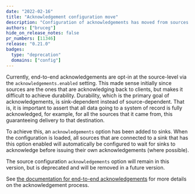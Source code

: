 ```yaml
---
date: "2022-02-16"
title: "Acknowledgement configuration move"
description: "Configuration of acknowledgements has moved from sources to sinks"
authors: ["bruceg"]
hide_on_release_notes: false
pr_numbers: [11346]
release: "0.21.0"
badges:
  type: "deprecation"
  domains: ["config"]
---
```


Currently, end-to-end acknowledgements are opt-in at the source-level
via the `acknowledgements.enabled` setting. This made sense initially
since sources are the ones that are acknowledging back to clients, but
makes it difficult to achieve durability. Durability, which is the
primary goal of acknowledgements, is sink-dependent instead of
source-dependent. That is, it is important to assert that all data
going to a system of record is fully acknowledged, for example, for
all the sources that it came from, this guaranteeing delivery to that
destination.

To achieve this, an `acknowledgements` option has been added to
sinks. When the configuration is loaded, all sources that are
connected to a sink that has this option enabled will automatically be
configured to wait for sinks to acknowledge before issuing their own
acknowledgements (where possible).

The source configuration `acknowledgements` option will remain in this
version, but is deprecated and will be removed in a future version.

See [the documentation for end-to-end
acknowledgements][acknowledgements] for more details on the
acknowledgement process.

[acknowledgements]: https://vector.dev/docs/about/under-the-hood/architecture/end-to-end-acknowledgements/
